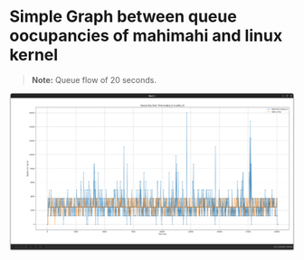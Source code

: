 # Simple Graph between queue oocupancies of mahimahi and linux kernel

> **Note:** Queue flow of 20 seconds.

![alt text](./img/image_simple.png)